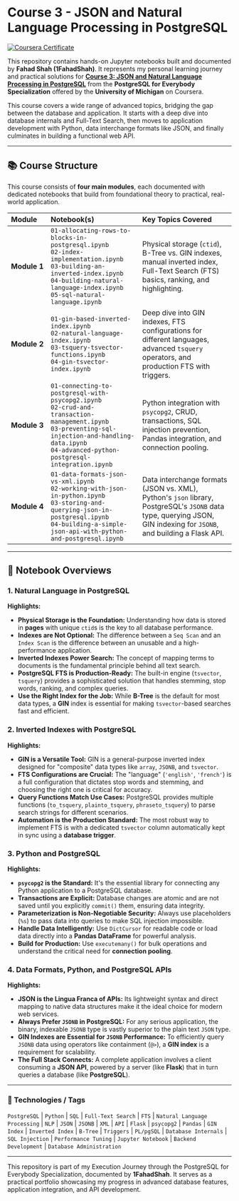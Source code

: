 # Course 3 - JSON and Natural Language Processing in PostgreSQL
[![Coursera Certificate](https://img.shields.io/badge/Coursera-Certificate-blue?logo=coursera)](https://www.coursera.org/account/accomplishments/verify/VD8ZWISGEXQX)

This repository contains hands-on Jupyter notebooks built and documented by **Fahad Shah (1FahadShah)**. It represents my personal learning journey and practical solutions for **[Course 3: JSON and Natural Language Processing in PostgreSQL](https://www.coursera.org/learn/json-natural-language-postgresql)** from the **PostgreSQL for Everybody Specialization** offered by the **University of Michigan** on Coursera.

This course covers a wide range of advanced topics, bridging the gap between the database and application. It starts with a deep dive into database internals and Full-Text Search, then moves to application development with Python, data interchange formats like JSON, and finally culminates in building a functional web API.

---

## 📚 Course Structure

This course consists of **four main modules**, each documented with dedicated notebooks that build from foundational theory to practical, real-world application.

| Module      | Notebook(s)                                                                                                                                                                                             | Key Topics Covered                                                                                                           |
| :---------- | :------------------------------------------------------------------------------------------------------------------------------------------------------------------------------------------------------ | :--------------------------------------------------------------------------------------------------------------------------- |
| **Module&nbsp;1** | `01-allocating-rows-to-blocks-in-postgresql.ipynb`<br>`02-index-implementation.ipynb`<br>`03-building-an-inverted-index.ipynb`<br>`04-building-natural-language-index.ipynb`<br>`05-sql-natural-language.ipynb` | Physical storage (`ctid`), B-Tree vs. GIN indexes, manual inverted index, Full-Text Search (FTS) basics, ranking, and highlighting. |
| **Module&nbsp;2** | `01-gin-based-inverted-index.ipynb`<br>`02-natural-language-index.ipynb`<br>`03-tsquery-tsvector-functions.ipynb`<br>`04-gin-tsvector-index.ipynb`                                                     | Deep dive into GIN indexes, FTS configurations for different languages, advanced `tsquery` operators, and production FTS with triggers. |
| **Module&nbsp;3** | `01-connecting-to-postgresql-with-psycopg2.ipynb`<br>`02-crud-and-transaction-management.ipynb`<br>`03-preventing-sql-injection-and-handling-data.ipynb`<br>`04-advanced-python-postgresql-integration.ipynb` | Python integration with `psycopg2`, CRUD, transactions, SQL injection prevention, Pandas integration, and connection pooling. |
| **Module&nbsp;4** | `01-data-formats-json-vs-xml.ipynb`<br>`02-working-with-json-in-python.ipynb`<br>`03-storing-and-querying-json-in-postgresql.ipynb`<br>`04-building-a-simple-json-api-with-python-and-postgresql.ipynb` | Data interchange formats (JSON vs. XML), Python's `json` library, PostgreSQL's `JSONB` data type, querying JSON, GIN indexing for `JSONB`, and building a Flask API. |

---

## 📓 Notebook Overviews

### 1. Natural Language in PostgreSQL
**Highlights:**
* **Physical Storage is the Foundation:** Understanding how data is stored in **pages** with unique `ctid`s is the key to all database performance.
* **Indexes are Not Optional:** The difference between a `Seq Scan` and an `Index Scan` is the difference between an unusable and a high-performance application.
* **Inverted Indexes Power Search:** The concept of mapping terms to documents is the fundamental principle behind all text search.
* **PostgreSQL FTS is Production-Ready:** The built-in engine (`tsvector`, `tsquery`) provides a sophisticated solution that handles stemming, stop words, ranking, and complex queries.
* **Use the Right Index for the Job:** While **B-Tree** is the default for most data types, a **GIN** index is essential for making `tsvector`-based searches fast and efficient.

### 2. Inverted Indexes with PostgreSQL
**Highlights:**
* **GIN is a Versatile Tool:** GIN is a general-purpose inverted index designed for "composite" data types like `array`, `JSONB`, and `tsvector`.
* **FTS Configurations are Crucial:** The "language" (`'english'`, `'french'`) is a full configuration that dictates stop words and stemming, and choosing the right one is critical for accuracy.
* **Query Functions Match Use Cases:** PostgreSQL provides multiple functions (`to_tsquery`, `plainto_tsquery`, `phraseto_tsquery`) to parse search strings for different scenarios.
* **Automation is the Production Standard:** The most robust way to implement FTS is with a dedicated `tsvector` column automatically kept in sync using a **database trigger**.

### 3. Python and PostgreSQL
**Highlights:**
* **`psycopg2` is the Standard:** It's the essential library for connecting any Python application to a PostgreSQL database.
* **Transactions are Explicit:** Database changes are atomic and are not saved until you explicitly `commit()` them, ensuring data integrity.
* **Parameterization is Non-Negotiable Security:** Always use placeholders (`%s`) to pass data into queries to make SQL injection impossible.
* **Handle Data Intelligently:** Use `DictCursor` for readable code or load data directly into a **Pandas DataFrame** for powerful analysis.
* **Build for Production:** Use `executemany()` for bulk operations and understand the critical need for **connection pooling**.

### 4. Data Formats, Python, and PostgreSQL APIs
**Highlights:**
* **JSON is the Lingua Franca of APIs:** Its lightweight syntax and direct mapping to native data structures make it the ideal choice for modern web services.
* **Always Prefer `JSONB` in PostgreSQL:** For any serious application, the binary, indexable `JSONB` type is vastly superior to the plain text `JSON` type.
* **GIN Indexes are Essential for `JSONB` Performance:** To efficiently query `JSONB` data using operators like containment (`@>`), a **GIN index** is a requirement for scalability.
* **The Full Stack Connects:** A complete application involves a client consuming a **JSON API**, powered by a server (like **Flask**) that in turn queries a database (like **PostgreSQL**).

---

### 🚀 Technologies / Tags
`PostgreSQL` | `Python` | `SQL` | `Full-Text Search` | `FTS` | `Natural Language Processing` | `NLP` | `JSON` | `JSONB` | `XML` | `API` | `Flask` | `psycopg2` | `Pandas` | `GIN Index` | `Inverted Index` | `B-Tree` | `Triggers` | `PL/pgSQL` | `Database Internals` | `SQL Injection` | `Performance Tuning` | `Jupyter Notebook` | `Backend Development` | `Database Administration`

---

This repository is part of my Execution Journey through the PostgreSQL for Everybody Specialization, documented by **1FahadShah**. It serves as a practical portfolio showcasing my progress in advanced database features, application integration, and API development.
